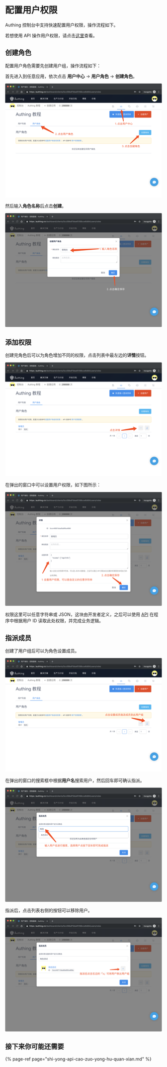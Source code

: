 # 配置用户权限

Authing 控制台中支持快速配置用户权限，操作流程如下。

若想使用 API 操作用户权限，请点击[这里](/user_service/get_user_role)查看。

## 创建角色

配置用户角色需要先创建用户组，操作流程如下：

首先进入到任意应用，依次点击 **用户中心** -&gt; **用户角色** -&gt; **创建角色**。

![&#x521B;&#x5EFA;&#x89D2;&#x8272;](../../.gitbook/assets/image%20%2858%29.png)

然后输入**角色名称**后点击**创建**。

![](../../.gitbook/assets/image%20%288%29.png)

## 添加权限

创建完角色后可以为角色增加不同的权限，点击列表中最左边的**详情**按钮。

![](../../.gitbook/assets/image%20%2863%29.png)

在弹出的窗口中可以设置用户权限，如下图所示：

![](../../.gitbook/assets/image%20%2838%29.png)

权限这里可以任意字符串或 JSON，这块由开发者定义，之后可以使用 [API](/user_service/get_user_role.md) 在程序中根据用户 ID 读取此处权限，并完成业务逻辑。

## 指派成员

创建了用户组后可以为角色设置成员。

![](../../.gitbook/assets/image%20%285%29.png)

在弹出的窗口的搜索框中根据**用户名**搜索用户，然后回车即可确认指派。

![](../../.gitbook/assets/image%20%2818%29.png)

指派后，点击列表右侧的按钮可以移除用户。

![](../../.gitbook/assets/image%20%2860%29.png)

## 接下来你可能还需要

{% page-ref page="shi-yong-api-cao-zuo-yong-hu-quan-xian.md" %}

